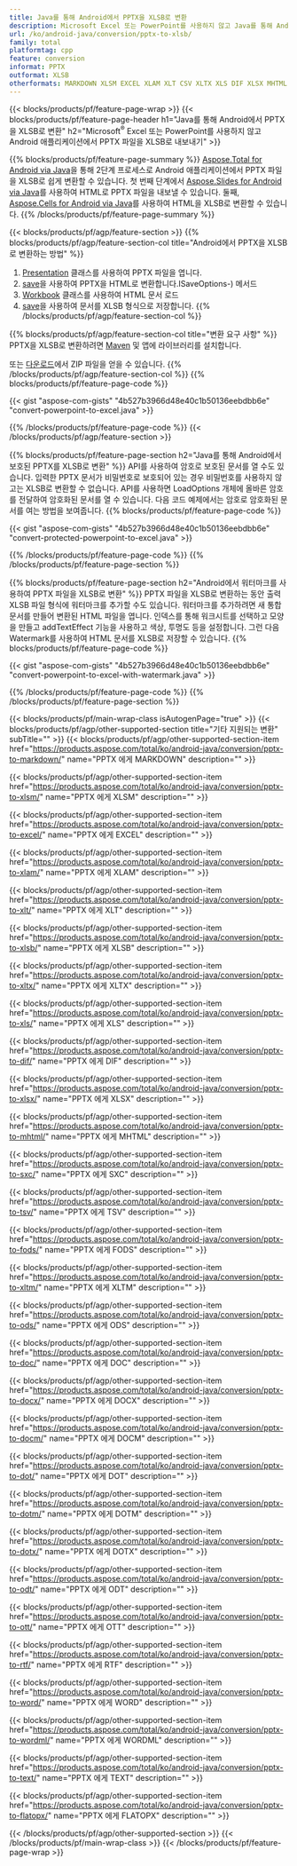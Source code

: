 ```yaml
---
title: Java를 통해 Android에서 PPTX을 XLSB로 변환
description: Microsoft Excel 또는 PowerPoint를 사용하지 않고 Java를 통해 Android에서 PPTX를 XLSB로 변환
url: /ko/android-java/conversion/pptx-to-xlsb/
family: total
platformtag: cpp
feature: conversion
informat: PPTX
outformat: XLSB
otherformats: MARKDOWN XLSM EXCEL XLAM XLT CSV XLTX XLS DIF XLSX MHTML SXC TSV FODS XLTM ODS DOC DOCX DOCM DOT DOTM DOTX ODT OTT RTF WORD WORDML TEXT FLATOPX
---
```

{{< blocks/products/pf/feature-page-wrap >}}
{{< blocks/products/pf/feature-page-header h1="Java를 통해 Android에서 PPTX을 XLSB로 변환" h2="Microsoft<sup>&reg;</sup> Excel 또는 PowerPoint를 사용하지 않고 Android 애플리케이션에서 PPTX 파일을 XLSB로 내보내기" >}}

{{% blocks/products/pf/feature-page-summary %}}
[Aspose.Total for Android via Java](https://products.aspose.com/total/android-java/)을 통해 2단계 프로세스로 Android 애플리케이션에서 PPTX 파일을 XLSB로 쉽게 변환할 수 있습니다. 첫 번째 단계에서 [Aspose.Slides for Android via Java](https://products.aspose.com/slides/android-java/)를 사용하여 HTML로 PPTX 파일을 내보낼 수 있습니다. 둘째, [Aspose.Cells for Android via Java](https://products.aspose.com/cells/android-java/)를 사용하여 HTML을 XLSB로 변환할 수 있습니다. 
{{% /blocks/products/pf/feature-page-summary  %}}

{{< blocks/products/pf/agp/feature-section >}}
{{% blocks/products/pf/agp/feature-section-col title="Android에서 PPTX을 XLSB로 변환하는 방법" %}}
1. [Presentation](https://reference.aspose.com/slides/java/com.aspose.slides/Presentation) 클래스를 사용하여 PPTX 파일을 엽니다.
2. [save](https://reference.aspose.com/slides/java/com.aspose.slides/Presentation#save-java.lang.String-int-com.aspose.slides)을 사용하여 PPTX을 HTML로 변환합니다.ISaveOptions-) 메서드
3. [Workbook](https://reference.aspose.com/cells/java/com.aspose.cells/Workbook) 클래스를 사용하여 HTML 문서 로드
4. [save](https://reference.aspose.com/cells/java/com.aspose.cells/)을 사용하여 문서를 XLSB 형식으로 저장합니다.
{{% /blocks/products/pf/agp/feature-section-col %}}

{{% blocks/products/pf/agp/feature-section-col title="변환 요구 사항" %}}
PPTX을 XLSB로 변환하려면 [Maven](https://repository.aspose.com/webapp/#/artifacts/browse/tree/General/repo/com/aspose/aspose-total) 및 앱에 라이브러리를 설치합니다.

또는 [다운로드](https://downloads.aspose.com/total/androidjava)에서 ZIP 파일을 얻을 수 있습니다.
{{% /blocks/products/pf/agp/feature-section-col %}}
{{% blocks/products/pf/feature-page-code %}}

{{< gist "aspose-com-gists" "4b527b3966d48e40c1b50136eebdbb6e" "convert-powerpoint-to-excel.java" >}}


{{% /blocks/products/pf/feature-page-code %}}
{{< /blocks/products/pf/agp/feature-section >}}

{{% blocks/products/pf/feature-page-section  h2="Java를 통해 Android에서 보호된 PPTX를 XLSB로 변환" %}}
API를 사용하여 암호로 보호된 문서를 열 수도 있습니다. 입력한 PPTX 문서가 비밀번호로 보호되어 있는 경우 비밀번호를 사용하지 않고는 XLSB로 변환할 수 없습니다. API를 사용하면 LoadOptions 개체에 올바른 암호를 전달하여 암호화된 문서를 열 수 있습니다. 다음 코드 예제에서는 암호로 암호화된 문서를 여는 방법을 보여줍니다.
{{% blocks/products/pf/feature-page-code %}}

{{< gist "aspose-com-gists" "4b527b3966d48e40c1b50136eebdbb6e" "convert-protected-powerpoint-to-excel.java" >}}
{{% /blocks/products/pf/feature-page-code  %}}
{{% /blocks/products/pf/feature-page-section %}}

{{% blocks/products/pf/feature-page-section  h2="Android에서 워터마크를 사용하여 PPTX 파일을 XLSB로 변환" %}}
PPTX 파일을 XLSB로 변환하는 동안 출력 XLSB 파일 형식에 워터마크를 추가할 수도 있습니다. 워터마크를 추가하려면 새 통합 문서를 만들어 변환된 HTML 파일을 엽니다. 인덱스를 통해 워크시트를 선택하고 모양을 만들고 addTextEffect 기능을 사용하고 색상, 투명도 등을 설정합니다. 그런 다음 Watermark를 사용하여 HTML 문서를 XLSB로 저장할 수 있습니다.
{{% blocks/products/pf/feature-page-code %}}

{{< gist "aspose-com-gists" "4b527b3966d48e40c1b50136eebdbb6e" "convert-powerpoint-to-excel-with-watermark.java" >}}
{{% /blocks/products/pf/feature-page-code  %}}
{{% /blocks/products/pf/feature-page-section %}}

{{< blocks/products/pf/main-wrap-class isAutogenPage="true" >}}
{{< blocks/products/pf/agp/other-supported-section title="기타 지원되는 변환" subTitle="" >}}
{{< blocks/products/pf/agp/other-supported-section-item href="https://products.aspose.com/total/ko/android-java/conversion/pptx-to-markdown/" name="PPTX 에게 MARKDOWN" description="" >}}

{{< blocks/products/pf/agp/other-supported-section-item href="https://products.aspose.com/total/ko/android-java/conversion/pptx-to-xlsm/" name="PPTX 에게 XLSM" description="" >}}

{{< blocks/products/pf/agp/other-supported-section-item href="https://products.aspose.com/total/ko/android-java/conversion/pptx-to-excel/" name="PPTX 에게 EXCEL" description="" >}}

{{< blocks/products/pf/agp/other-supported-section-item href="https://products.aspose.com/total/ko/android-java/conversion/pptx-to-xlam/" name="PPTX 에게 XLAM" description="" >}}

{{< blocks/products/pf/agp/other-supported-section-item href="https://products.aspose.com/total/ko/android-java/conversion/pptx-to-xlt/" name="PPTX 에게 XLT" description="" >}}

{{< blocks/products/pf/agp/other-supported-section-item href="https://products.aspose.com/total/ko/android-java/conversion/pptx-to-xlsb/" name="PPTX 에게 XLSB" description="" >}}

{{< blocks/products/pf/agp/other-supported-section-item href="https://products.aspose.com/total/ko/android-java/conversion/pptx-to-xltx/" name="PPTX 에게 XLTX" description="" >}}

{{< blocks/products/pf/agp/other-supported-section-item href="https://products.aspose.com/total/ko/android-java/conversion/pptx-to-xls/" name="PPTX 에게 XLS" description="" >}}

{{< blocks/products/pf/agp/other-supported-section-item href="https://products.aspose.com/total/ko/android-java/conversion/pptx-to-dif/" name="PPTX 에게 DIF" description="" >}}

{{< blocks/products/pf/agp/other-supported-section-item href="https://products.aspose.com/total/ko/android-java/conversion/pptx-to-xlsx/" name="PPTX 에게 XLSX" description="" >}}

{{< blocks/products/pf/agp/other-supported-section-item href="https://products.aspose.com/total/ko/android-java/conversion/pptx-to-mhtml/" name="PPTX 에게 MHTML" description="" >}}

{{< blocks/products/pf/agp/other-supported-section-item href="https://products.aspose.com/total/ko/android-java/conversion/pptx-to-sxc/" name="PPTX 에게 SXC" description="" >}}

{{< blocks/products/pf/agp/other-supported-section-item href="https://products.aspose.com/total/ko/android-java/conversion/pptx-to-tsv/" name="PPTX 에게 TSV" description="" >}}

{{< blocks/products/pf/agp/other-supported-section-item href="https://products.aspose.com/total/ko/android-java/conversion/pptx-to-fods/" name="PPTX 에게 FODS" description="" >}}

{{< blocks/products/pf/agp/other-supported-section-item href="https://products.aspose.com/total/ko/android-java/conversion/pptx-to-xltm/" name="PPTX 에게 XLTM" description="" >}}

{{< blocks/products/pf/agp/other-supported-section-item href="https://products.aspose.com/total/ko/android-java/conversion/pptx-to-ods/" name="PPTX 에게 ODS" description="" >}}

{{< blocks/products/pf/agp/other-supported-section-item href="https://products.aspose.com/total/ko/android-java/conversion/pptx-to-doc/" name="PPTX 에게 DOC" description="" >}}

{{< blocks/products/pf/agp/other-supported-section-item href="https://products.aspose.com/total/ko/android-java/conversion/pptx-to-docx/" name="PPTX 에게 DOCX" description="" >}}

{{< blocks/products/pf/agp/other-supported-section-item href="https://products.aspose.com/total/ko/android-java/conversion/pptx-to-docm/" name="PPTX 에게 DOCM" description="" >}}

{{< blocks/products/pf/agp/other-supported-section-item href="https://products.aspose.com/total/ko/android-java/conversion/pptx-to-dot/" name="PPTX 에게 DOT" description="" >}}

{{< blocks/products/pf/agp/other-supported-section-item href="https://products.aspose.com/total/ko/android-java/conversion/pptx-to-dotm/" name="PPTX 에게 DOTM" description="" >}}

{{< blocks/products/pf/agp/other-supported-section-item href="https://products.aspose.com/total/ko/android-java/conversion/pptx-to-dotx/" name="PPTX 에게 DOTX" description="" >}}

{{< blocks/products/pf/agp/other-supported-section-item href="https://products.aspose.com/total/ko/android-java/conversion/pptx-to-odt/" name="PPTX 에게 ODT" description="" >}}

{{< blocks/products/pf/agp/other-supported-section-item href="https://products.aspose.com/total/ko/android-java/conversion/pptx-to-ott/" name="PPTX 에게 OTT" description="" >}}

{{< blocks/products/pf/agp/other-supported-section-item href="https://products.aspose.com/total/ko/android-java/conversion/pptx-to-rtf/" name="PPTX 에게 RTF" description="" >}}

{{< blocks/products/pf/agp/other-supported-section-item href="https://products.aspose.com/total/ko/android-java/conversion/pptx-to-word/" name="PPTX 에게 WORD" description="" >}}

{{< blocks/products/pf/agp/other-supported-section-item href="https://products.aspose.com/total/ko/android-java/conversion/pptx-to-wordml/" name="PPTX 에게 WORDML" description="" >}}

{{< blocks/products/pf/agp/other-supported-section-item href="https://products.aspose.com/total/ko/android-java/conversion/pptx-to-text/" name="PPTX 에게 TEXT" description="" >}}

{{< blocks/products/pf/agp/other-supported-section-item href="https://products.aspose.com/total/ko/android-java/conversion/pptx-to-flatopx/" name="PPTX 에게 FLATOPX" description="" >}}


{{< /blocks/products/pf/agp/other-supported-section >}}
{{< /blocks/products/pf/main-wrap-class >}}
{{< /blocks/products/pf/feature-page-wrap >}}
